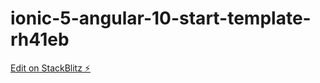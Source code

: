 # ionic-5-angular-10-start-template-rh41eb

[Edit on StackBlitz ⚡️](https://stackblitz.com/edit/ionic-5-angular-10-start-template-rh41eb)